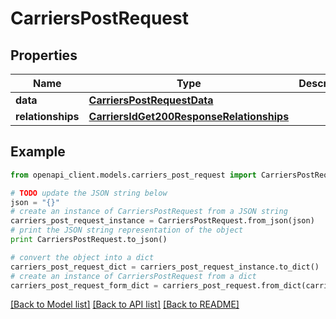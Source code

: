 # CarriersPostRequest


## Properties
Name | Type | Description | Notes
------------ | ------------- | ------------- | -------------
**data** | [**CarriersPostRequestData**](CarriersPostRequestData.md) |  | [optional] 
**relationships** | [**CarriersIdGet200ResponseRelationships**](CarriersIdGet200ResponseRelationships.md) |  | [optional] 

## Example

```python
from openapi_client.models.carriers_post_request import CarriersPostRequest

# TODO update the JSON string below
json = "{}"
# create an instance of CarriersPostRequest from a JSON string
carriers_post_request_instance = CarriersPostRequest.from_json(json)
# print the JSON string representation of the object
print CarriersPostRequest.to_json()

# convert the object into a dict
carriers_post_request_dict = carriers_post_request_instance.to_dict()
# create an instance of CarriersPostRequest from a dict
carriers_post_request_form_dict = carriers_post_request.from_dict(carriers_post_request_dict)
```
[[Back to Model list]](../README.md#documentation-for-models) [[Back to API list]](../README.md#documentation-for-api-endpoints) [[Back to README]](../README.md)


